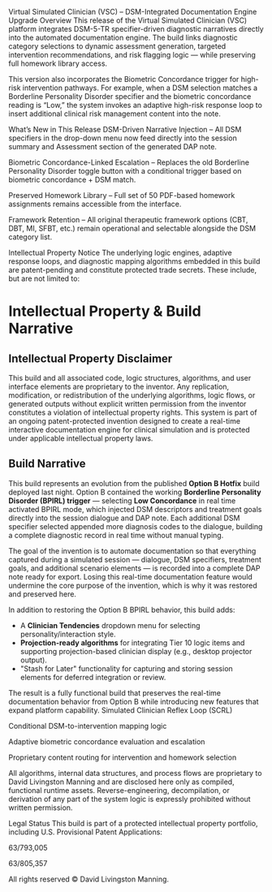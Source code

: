 Virtual Simulated Clinician (VSC) – DSM-Integrated Documentation Engine Upgrade Overview This release of the Virtual Simulated Clinician (VSC) platform integrates DSM-5-TR specifier-driven diagnostic narratives directly into the automated documentation engine. The build links diagnostic category selections to dynamic assessment generation, targeted intervention recommendations, and risk flagging logic — while preserving full homework library access.

This version also incorporates the Biometric Concordance trigger for high-risk intervention pathways. For example, when a DSM selection matches a Borderline Personality Disorder specifier and the biometric concordance reading is “Low,” the system invokes an adaptive high-risk response loop to insert additional clinical risk management content into the note.

What’s New in This Release DSM-Driven Narrative Injection – All DSM specifiers in the drop-down menu now feed directly into the session summary and Assessment section of the generated DAP note.

Biometric Concordance-Linked Escalation – Replaces the old Borderline Personality Disorder toggle button with a conditional trigger based on biometric concordance + DSM match.

Preserved Homework Library – Full set of 50 PDF-based homework assignments remains accessible from the interface.

Framework Retention – All original therapeutic framework options (CBT, DBT, MI, SFBT, etc.) remain operational and selectable alongside the DSM category list.

Intellectual Property Notice The underlying logic engines, adaptive response loops, and diagnostic mapping algorithms embedded in this build are patent-pending and constitute protected trade secrets. These include, but are not limited to:

# Intellectual Property & Build Narrative

## Intellectual Property Disclaimer
This build and all associated code, logic structures, algorithms, and user interface elements are proprietary to the inventor. 
Any replication, modification, or redistribution of the underlying algorithms, logic flows, or generated outputs without explicit 
written permission from the inventor constitutes a violation of intellectual property rights. This system is part of an ongoing 
patent-protected invention designed to create a real-time interactive documentation engine for clinical simulation and is protected 
under applicable intellectual property laws.

## Build Narrative
This build represents an evolution from the published **Option B Hotfix** build deployed last night. Option B contained the working 
**Borderline Personality Disorder (BPIRL) trigger** — selecting **Low Concordance** in real time activated BPIRL mode, which injected 
DSM descriptors and treatment goals directly into the session dialogue and DAP note. Each additional DSM specifier selected appended 
more diagnosis codes to the dialogue, building a complete diagnostic record in real time without manual typing.

The goal of the invention is to automate documentation so that everything captured during a simulated session — dialogue, DSM 
specifiers, treatment goals, and additional scenario elements — is recorded into a complete DAP note ready for export. Losing this 
real-time documentation feature would undermine the core purpose of the invention, which is why it was restored and preserved here.

In addition to restoring the Option B BPIRL behavior, this build adds:
- A **Clinician Tendencies** dropdown menu for selecting personality/interaction style.
- **Projection-ready algorithms** for integrating Tier 10 logic items and supporting projection-based clinician display (e.g., desktop projector output).
- "Stash for Later" functionality for capturing and storing session elements for deferred integration or review.

The result is a fully functional build that preserves the real-time documentation behavior from Option B while introducing new features that expand platform capability.
Simulated Clinician Reflex Loop (SCRL)

Conditional DSM-to-intervention mapping logic

Adaptive biometric concordance evaluation and escalation

Proprietary content routing for intervention and homework selection

All algorithms, internal data structures, and process flows are proprietary to David Livingston Manning and are disclosed here only as compiled, functional runtime assets. Reverse-engineering, decompilation, or derivation of any part of the system logic is expressly prohibited without written permission.

Legal Status This build is part of a protected intellectual property portfolio, including U.S. Provisional Patent Applications:

63/793,005

63/805,357

All rights reserved © David Livingston Manning.
